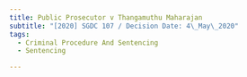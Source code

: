 ```yaml
---
title: Public Prosecutor v Thangamuthu Maharajan
subtitle: "[2020] SGDC 107 / Decision Date: 4\_May\_2020"
tags:
  - Criminal Procedure And Sentencing
  - Sentencing

---
```


